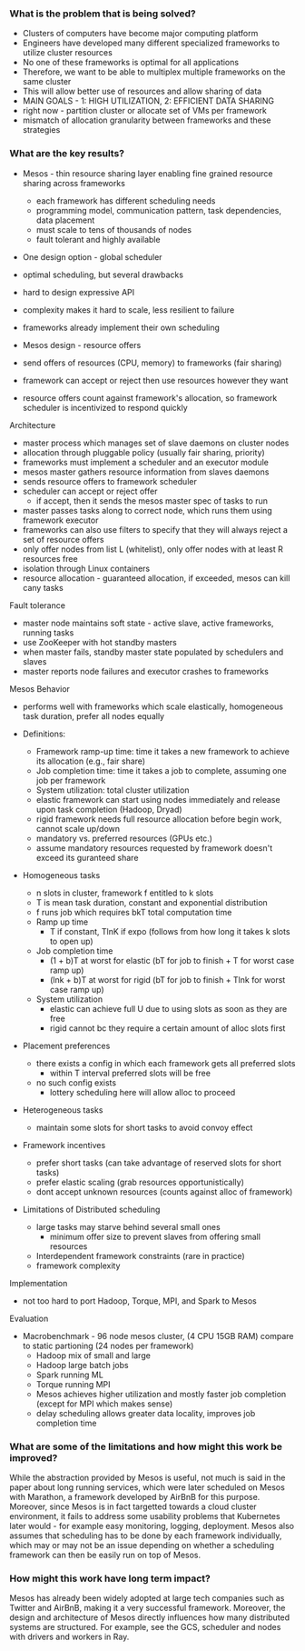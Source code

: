 ### What is the problem that is being solved?

- Clusters of computers have become major computing platform
- Engineers have developed many different specialized frameworks to utilize cluster resources
- No one of these frameworks is optimal for all applications
- Therefore, we want to be able to multiplex multiple frameworks on the same cluster
- This will allow better use of resources and allow sharing of data
- MAIN GOALS - 1: HIGH UTILIZATION, 2: EFFICIENT DATA SHARING
- right now - partition cluster or allocate set of VMs per framework
- mismatch of allocation granularity between frameworks and these strategies

### What are the key results?

- Mesos - thin resource sharing layer enabling fine grained resource sharing across frameworks
	- each framework has different scheduling needs
	- programming model, communication pattern, task dependencies, data placement
	- must scale to tens of thousands of nodes
	- fault tolerant and highly available

- One design option - global scheduler
- optimal scheduling, but several drawbacks
- hard to design expressive API
- complexity makes it hard to scale, less resilient to failure
- frameworks already implement their own scheduling

- Mesos design - resource offers
- send offers of resources (CPU, memory) to frameworks (fair sharing)
- framework can accept or reject then use resources however they want
- resource offers count against framework's allocation, so framework scheduler is incentivized to respond quickly

Architecture
- master process which manages set of slave daemons on cluster nodes
- allocation through pluggable policy (usually fair sharing, priority)
- frameworks must implement a scheduler and an executor module
- mesos master gathers resource information from slaves daemons
- sends resource offers to framework scheduler
- scheduler can accept or reject offer
  - if accept, then it sends the mesos master spec of tasks to run
- master passes tasks along to correct node, which runs them using framework executor
- frameworks can also use filters to specify that they will always reject a set of resource offers
- only offer nodes from list L (whitelist), only offer nodes with at least R resources free
- isolation through Linux containers
- resource allocation - guaranteed allocation, if exceeded, mesos can kill cany tasks

Fault tolerance 
- master node maintains soft state - active slave, active frameworks, running tasks
- use ZooKeeper with hot standby masters
- when master fails, standby master state populated by schedulers and slaves
- master reports node failures and executor crashes to frameworks

Mesos Behavior
- performs well with frameworks which scale elastically, homogeneous task duration, prefer all nodes equally
- Definitions:
  - Framework ramp-up time: time it takes a new framework to achieve its allocation (e.g., fair share)
  - Job completion time: time it takes a job to complete, assuming one job per framework
  - System utilization: total cluster utilization
  - elastic framework can start using nodes immediately and release upon task completion (Hadoop, Dryad)
  - rigid framework needs full resource allocation before begin work, cannot scale up/down
  - mandatory vs. preferred resources (GPUs etc.)
  - assume mandatory resources requested by framework doesn't exceed its guranteed share

- Homogeneous tasks
  - n slots in cluster, framework f entitled to k slots
  - T is mean task duration, constant and exponential distribution
  - f runs job which requires bkT total computation time
  - Ramp up time
    - T if constant, TlnK if expo (follows from how long it takes k slots to open up)
  - Job completion time
    - (1 + b)T at worst for elastic (bT for job to finish + T for worst case ramp up)
    - (lnk + b)T at worst for rigid (bT for job to finish + Tlnk for worst case ramp up)
  - System utilization
    - elastic can achieve full U due to using slots as soon as they are free
    - rigid cannot bc they require a certain amount of alloc slots first

- Placement preferences
  - there exists a config in which each framework gets all preferred slots
    - within T interval preferred slots will be free
  - no such config exists
    - lottery scheduling here will allow alloc to proceed

- Heterogeneous tasks
  - maintain some slots for short tasks to avoid convoy effect

- Framework incentives
  - prefer short tasks (can take advantage of reserved slots for short tasks)
  - prefer elastic scaling (grab resources opportunistically)
  - dont accept unknown resources (counts against alloc of framework)

- Limitations of Distributed scheduling
  - large tasks may starve behind several small ones
    - minimum offer size to prevent slaves from offering small resources
  - Interdependent framework constraints (rare in practice)
  - framework complexity

Implementation
- not too hard to port Hadoop, Torque, MPI, and Spark to Mesos

Evaluation
- Macrobenchmark - 96 node mesos cluster, (4 CPU 15GB RAM) compare to static partioning (24 nodes per framework)
    - Hadoop mix of small and large
    - Hadoop large batch jobs
    - Spark running ML
    - Torque running MPI
  - Mesos achieves higher utilization and mostly faster job completion (except for MPI which makes sense)
  - delay scheduling allows greater data locality, improves job completion time

### What are some of the limitations and how might this work be improved?

While the abstraction provided by Mesos is useful, not much is said in the paper about long running services, which were later scheduled on Mesos with Marathon, a framework developed by AirBnB for this purpose. Moreover, since Mesos is in fact targetted towards a cloud cluster environment, it fails to address some usability problems that Kubernetes later would - for example easy monitoring, logging, deployment. Mesos also assumes that scheduling has to be done by each framework individually, which may or may not be an issue depending on whether a scheduling framework can then be easily run on top of Mesos.

### How might this work have long term impact?

Mesos has already been widely adopted at large tech companies such as Twitter and AirBnB, making it a very successful framework. Moreover, the design and architecture of Mesos directly influences how many distributed systems are structured. For example, see the GCS, scheduler and nodes with drivers and workers in Ray.